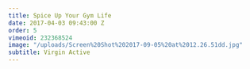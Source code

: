 ```yaml
---
title: Spice Up Your Gym Life
date: 2017-04-03 09:43:00 Z
order: 5
vimeoid: 232368524
image: "/uploads/Screen%20Shot%202017-09-05%20at%2012.26.51dd.jpg"
subtitle: Virgin Active
---
```


